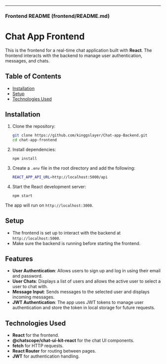 
---

### **Frontend README (frontend/README.md)**

# Chat App Frontend

This is the frontend for a real-time chat application built with **React**. The frontend interacts with the backend to manage user authentication, messages, and chats.

## Table of Contents
- [Installation](#installation)
- [Setup](#setup)
- [Technologies Used](#technologies-used)

## Installation

1. Clone the repository:
    ```bash
    git clone https://github.com/kinggslayer/Chat-app-Backend.git
    cd chat-app-frontend
    ```

2. Install dependencies:
    ```bash
    npm install
    ```

3. Create a `.env` file in the root directory and add the following:
    ```bash
    REACT_APP_API_URL=http://localhost:5000/api
    ```

4. Start the React development server:
    ```bash
    npm start
    ```

The app will run on `http://localhost:3000`.

## Setup

- The frontend is set up to interact with the backend at `http://localhost:5000`.
- Make sure the backend is running before starting the frontend.

## Features

- **User Authentication**: Allows users to sign up and log in using their email and password.
- **User Chats**: Displays a list of users and allows the active user to select a user to chat with.
- **Message Input**: Sends messages to the selected user and displays incoming messages.
- **JWT Authentication**: The app uses JWT tokens to manage user authentication and store the token in local storage for future requests.

## Technologies Used
- **React** for the frontend.
- **@chatscope/chat-ui-kit-react** for the chat UI components.
- **fetch** for HTTP requests.
- **React Router** for routing between pages.
- **JWT** for authentication handling.
